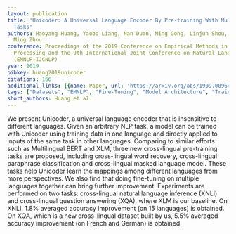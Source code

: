 ```yaml
---
layout: publication
title: 'Unicoder: A Universal Language Encoder By Pre-training With Multiple Cross-lingual
  Tasks'
authors: Haoyang Huang, Yaobo Liang, Nan Duan, Ming Gong, Linjun Shou, Daxin Jiang,
  Ming Zhou
conference: Proceedings of the 2019 Conference on Empirical Methods in Natural Language
  Processing and the 9th International Joint Conference on Natural Language Processing
  (EMNLP-IJCNLP)
year: 2019
bibkey: huang2019unicoder
citations: 166
additional_links: [{name: Paper, url: 'https://arxiv.org/abs/1909.00964'}]
tags: ["Datasets", "EMNLP", "Fine-Tuning", "Model Architecture", "Training Techniques"]
short_authors: Huang et al.
---
```

We present Unicoder, a universal language encoder that is insensitive to
different languages. Given an arbitrary NLP task, a model can be trained with
Unicoder using training data in one language and directly applied to inputs of
the same task in other languages. Comparing to similar efforts such as
Multilingual BERT and XLM, three new cross-lingual pre-training tasks are
proposed, including cross-lingual word recovery, cross-lingual paraphrase
classification and cross-lingual masked language model. These tasks help
Unicoder learn the mappings among different languages from more perspectives.
We also find that doing fine-tuning on multiple languages together can bring
further improvement. Experiments are performed on two tasks: cross-lingual
natural language inference (XNLI) and cross-lingual question answering (XQA),
where XLM is our baseline. On XNLI, 1.8% averaged accuracy improvement (on 15
languages) is obtained. On XQA, which is a new cross-lingual dataset built by
us, 5.5% averaged accuracy improvement (on French and German) is obtained.